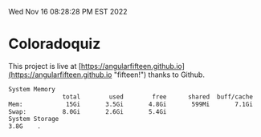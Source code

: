 Wed Nov 16 08:28:28 PM EST 2022

# Coloradoquiz


This project is live at [https://angularfifteen.github.io](https://angularfifteen.github.io "fifteen!") thanks to Github.

```bash
System Memory
               total        used        free      shared  buff/cache   available
Mem:            15Gi       3.5Gi       4.8Gi       599Mi       7.1Gi        10Gi
Swap:          8.0Gi       2.6Gi       5.4Gi
System Storage
3.8G	.
```
```bash

